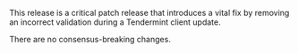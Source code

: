 This release is a critical patch release that introduces a vital fix by removing
an incorrect validation during a Tendermint client update.

There are no consensus-breaking changes.
